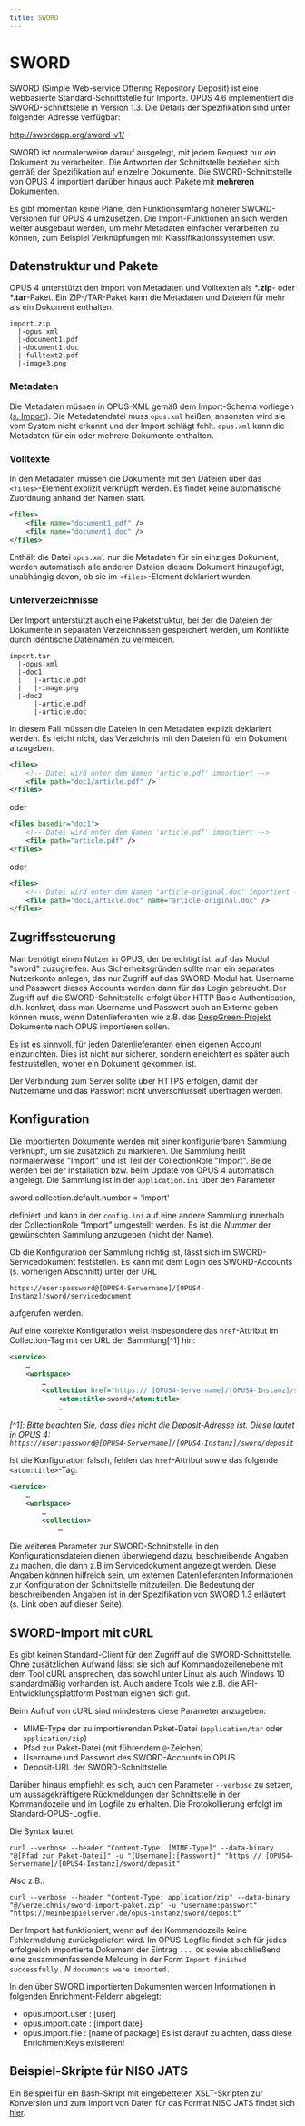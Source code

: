 ```yaml
---
title: SWORD
---
```



# SWORD 

SWORD (Simple Web-service Offering Repository Deposit) ist eine webbasierte
Standard-Schnittstelle für Importe. OPUS 4.6 implementiert die SWORD-Schnittstelle in
Version 1.3. Die Details der Spezifikation sind unter folgender Adresse verfügbar:

<http://swordapp.org/sword-v1/>

SWORD ist normalerweise darauf ausgelegt, mit jedem Request nur *ein* Dokument zu
verarbeiten. Die Antworten der Schnittstelle beziehen sich gemäß der Spezifikation auf
einzelne Dokumente. Die SWORD-Schnittstelle von OPUS 4 importiert darüber hinaus auch
Pakete mit **mehreren** Dokumenten.  

<p class="info">
Es gibt momentan keine Pläne, den Funktionsumfang höherer SWORD-Versionen für OPUS 4
umzusetzen. Die Import-Funktionen an sich werden weiter ausgebaut werden, um mehr
Metadaten einfacher verarbeiten zu können, zum Beispiel Verknüpfungen mit
Klassifikationssystemen usw.
</p>


## Datenstruktur und Pakete

OPUS 4 unterstützt den Import von Metadaten und Volltexten als **\*.zip**- oder
**\*.tar**-Paket. Ein ZIP-/TAR-Paket kann die Metadaten und Dateien für mehr als 
ein Dokument enthalten.

    import.zip
      |-opus.xml
      |-document1.pdf
      |-document1.doc
      |-fulltext2.pdf
      |-image3.png


### Metadaten

Die Metadaten müssen in OPUS-XML gemäß dem Import-Schema vorliegen
([s. Import](index.html)). Die Metadatendatei muss `opus.xml` heißen, ansonsten
wird sie vom System nicht erkannt und der Import schlägt fehlt. `opus.xml` kann
die Metadaten für ein oder mehrere Dokumente enthalten. 

### Volltexte

In den Metadaten müssen die Dokumente mit den Dateien über das `<files>`-Element
explizit verknüpft werden. Es findet keine automatische Zuordnung anhand der
Namen statt. 

``` xml
<files>
    <file name="document1.pdf" />
    <file name="document1.doc" />
</files>
```

Enthält die Datei `opus.xml` nur die Metadaten für ein einziges Dokument, werden 
automatisch alle anderen Dateien diesem Dokument hinzugefügt, unabhängig davon, 
ob sie im `<files>`-Element deklariert wurden.

### Unterverzeichnisse 

Der Import unterstützt auch eine Paketstruktur, bei der die Dateien der Dokumente in 
separaten Verzeichnissen gespeichert werden, um Konflikte durch identische Dateinamen 
zu vermeiden.

    import.tar
      |-opus.xml
      |-doc1
      |   |-article.pdf
      |   |-image.png
      |-doc2
          |-article.pdf
          |-article.doc
          
In diesem Fall müssen die Dateien in den Metadaten explizit deklariert werden. Es reicht 
nicht, das Verzeichnis mit den Dateien für ein Dokument anzugeben.

``` xml
<files>
    <!-- Datei wird unter dem Namen 'article.pdf' importiert -->
    <file path="doc1/article.pdf" />
</files>
```

oder

``` xml
<files basedir="doc1">
    <!-- Datei wird unter dem Namen 'article.pdf' importiert -->
    <file path="article.pdf" />
</files>
```

oder

``` xml
<files>
    <!-- Datei wird unter dem Namen 'article-original.doc' importiert -->
    <file path="doc1/article.doc" name="article-original.doc" />
</files>
```


## Zugriffssteuerung

Man benötigt einen Nutzer in OPUS, der berechtigt ist, auf das Modul "sword" 
zuzugreifen. Aus Sicherheitsgründen sollte man ein separates Nutzerkonto anlegen,
das nur Zugriff auf das SWORD-Modul hat. Username und Passwort dieses Accounts 
werden dann für das Login gebraucht. Der Zugriff auf die SWORD-Schnittstelle erfolgt
über HTTP Basic Authentication, d.h. konkret, dass man Username und Passwort auch
an Externe geben können muss, wenn Datenlieferanten wie z.B. das
[DeepGreen-Projekt](https://deepgreen.kobv.de) Dokumente nach OPUS importieren
sollen.

Es ist es sinnvoll, für jeden Datenlieferanten einen eigenen Account einzurichten.
Dies ist nicht nur sicherer, sondern erleichtert es später auch festzustellen, woher
ein Dokument gekommen ist. 

<p class="warning">
Der Verbindung zum Server sollte über HTTPS erfolgen, damit der Nutzername und das 
Passwort nicht unverschlüsselt übertragen werden. 
</p> 


## Konfiguration

Die importierten Dokumente werden mit einer konfigurierbaren Sammlung verknüpft, um sie 
zusätzlich zu markieren. Die Sammlung heißt normalerweise "Import" und ist Teil der 
CollectionRole "Import". Beide werden bei der Installation bzw. beim Update von OPUS 4 
automatisch angelegt. Die Sammlung ist in der `application.ini` über den Parameter

sword.collection.default.number = 'import'

definiert und kann in der `config.ini` auf eine andere Sammlung innerhalb der 
CollectionRole "Import" umgestellt werden. Es ist die *Nummer* der gewünschten
Sammlung anzugeben (nicht der Name).

Ob die Konfiguration der Sammlung richtig ist, lässt sich im SWORD-Servicedokument
feststellen. Es kann mit dem Login des SWORD-Accounts (s. vorherigen Abschnitt) unter
der URL

    https://user:password@[OPUS4-Servername]/[OPUS4-Instanz]/sword/servicedocument

aufgerufen werden. 

Auf eine korrekte Konfiguration weist insbesondere das `href`-Attribut im
Collection-Tag mit der URL der Sammlung[^1] hin:

``` xml
<service>
    …
    <workspace>
        …
        <collection href="https:// [OPUS4-Servername]/[OPUS4-Instanz]/sword/index/index/Import/[Collection-Nummer]">
            <atom:title>sword</atom:title>
            …
```
*[^1]: Bitte beachten Sie, dass dies nicht die Deposit-Adresse ist. Diese lautet in OPUS 4:  
    `https://user:password@[OPUS4-Servername]/[OPUS4-Instanz]/sword/deposit`*

Ist die Konfiguration falsch, fehlen das `href`-Attribut sowie das folgende 
`<atom:title>`-Tag:

``` xml
<service>
    …
    <workspace>
        …
        <collection>
            …
```
    
Die weiteren Parameter zur SWORD-Schnittstelle in den Konfigurationsdateien dienen
überwiegend dazu, beschreibende Angaben zu machen, die dann z.B.im Servicedokument
angezeigt werden. Diese Angaben können hilfreich sein, um externen Datenlieferanten
Informationen zur Konfiguration der Schnittstelle mitzuteilen. Die Bedeutung
der beschreibenden Angaben ist in der Spezifikation von SWORD 1.3 erläutert
(s. Link oben auf dieser Seite).


## SWORD-Import mit cURL

Es gibt keinen Standard-Client für den Zugriff auf die SWORD-Schnittstelle. Ohne zusätzlichen Aufwand lässt sie sich auf Kommandozeilenebene mit dem Tool cURL ansprechen, das sowohl unter Linux als auch Windows 10 standardmäßig vorhanden ist. Auch andere Tools wie z.B. die API-Entwicklungsplattform Postman eignen sich gut.
 
Beim Aufruf von cURL sind mindestens diese Parameter anzugeben:
* MIME-Type der zu importierenden Paket-Datei (`application/tar` oder `application/zip`)
* Pfad zur Paket-Datei (mit führendem `@`-Zeichen)
* Username und Passwort des SWORD-Accounts in OPUS
* Deposit-URL der SWORD-Schnittstelle

Darüber hinaus empfiehlt es sich, auch den Parameter `--verbose` zu setzen, um aussagekräftigere Rückmeldungen der Schnittstelle in der Kommandozeile und im Logfile zu erhalten. Die Protokollierung erfolgt im Standard-OPUS-Logfile.

Die Syntax lautet:

`curl --verbose --header "Content-Type: [MIME-Type]" --data-binary "@[Pfad zur Paket-Datei]" -u "[Username]:[Passwort]" "https:// [OPUS4-Servername]/[OPUS4-Instanz]/sword/deposit"`

Also z.B.:

`curl --verbose --header "Content-Type: application/zip" --data-binary "@/verzeichnis/sword-import-paket.zip" -u "username:passwort" "https://meinbeipielserver.de/opus-instanz/sword/deposit"`

Der Import hat funktioniert, wenn auf der Kommandozeile keine Fehlermeldung zurückgeliefert wird. Im OPUS-Logfile findet sich für jedes erfolgreich importierte Dokument der Eintrag `... OK` sowie abschließend eine zusammenfassende Meldung in der Form `Import finished successfully.` *N* `documents were imported.`

In den über SWORD importierten Dokumenten werden Informationen in folgenden Enrichment-Feldern abgelegt:
- opus.import.user : [user]
- opus.import.date : [import date]
- opus.import.file : [name of package]
Es ist darauf zu achten, dass diese EnrichmentKeys existieren!


## Beispiel-Skripte für NISO JATS

Ein Beispiel für ein Bash-Skript mit eingebetteten XSLT-Skripten zur Konversion und zum Import von Daten für das Format NISO JATS findet sich [hier](jats.html).
